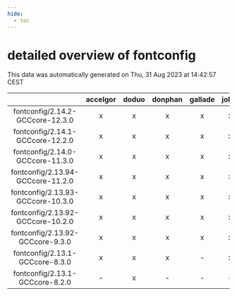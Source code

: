 ```yaml
---
hide:
  - toc
---
```


detailed overview of fontconfig
===============================


This data was automatically generated on Thu, 31 Aug 2023 at 14:42:57 CEST  

| |accelgor|doduo|donphan|gallade|joltik|skitty|swalot|victini|
| :---: | :---: | :---: | :---: | :---: | :---: | :---: | :---: | :---: |
|fontconfig/2.14.2-GCCcore-12.3.0|x|x|x|x|x|x|x|x|
|fontconfig/2.14.1-GCCcore-12.2.0|x|x|x|x|x|x|x|x|
|fontconfig/2.14.0-GCCcore-11.3.0|x|x|x|x|x|x|x|x|
|fontconfig/2.13.94-GCCcore-11.2.0|x|x|x|x|x|x|x|x|
|fontconfig/2.13.93-GCCcore-10.3.0|x|x|x|x|x|x|x|x|
|fontconfig/2.13.92-GCCcore-10.2.0|x|x|x|x|x|x|x|x|
|fontconfig/2.13.92-GCCcore-9.3.0|x|x|x|x|x|x|x|x|
|fontconfig/2.13.1-GCCcore-8.3.0|x|x|x|-|x|x|x|x|
|fontconfig/2.13.1-GCCcore-8.2.0|-|x|-|-|-|-|x|-|
